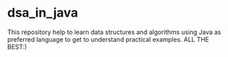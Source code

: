 # dsa_in_java
This repository help to learn data structures and algorithms using Java as preferred language to get to understand practical examples. ALL THE BEST:)
